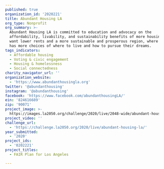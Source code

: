 ```yaml
---
published: true
organization_id: '2020221'
title: Abundant Housing LA
org_type: Nonprofit
org_summary: >-
  Abundant Housing LA is committed to education and advocacy on the
  affordability, livability, and sustainability benefits of more housing. We
  want lower rents and a more sustainable and prosperous region, where everyone
  has more choices of where to live and how to pursue their dreams.
tags_indicators:
  - Affordable housing
  - Voting & civic engagement
  - Housing & homelessness
  - Social connectedness
charity_navigator_url: ''
organization_website:
  - 'https://www.abundanthousingla.org'
twitter: '@abundanthousing'
instagram: '@abundanthousing'
facebook: 'https://www.facebook.com/abundanthousingLA/'
ein: '824616689'
zip: '90071'
project_image: >-
  https://images.la2050.org/challenge/2020/live/2048-wide/abundant-housing-la.jpg
project_video: ''
challenge_url:
  - 'https://challenge.la2050.org/2020/live/abundant-housing-la/'
year_submitted:
  - '2020'
project_ids:
  - '0202221'
project_titles:
  - FAIR Plan for Los Angeles

---
```

